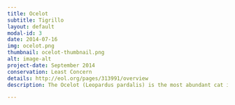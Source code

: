 ```yaml
---
title: Ocelot
subtitle: Tigrillo
layout: default
modal-id: 3
date: 2014-07-16
img: ocelot.png
thumbnail: ocelot-thumbnail.png
alt: image-alt
project-date: September 2014
conservation: Least Concern
details: http://eol.org/pages/313991/overview
description: The Ocelot (Leopardus pardalis) is the most abundant cat in the region

---
```

